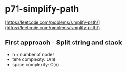 # p71-simplify-path
[https://leetcode.com/problems/simplify-path/](https://leetcode.com/problems/simplify-path/)

## First approach - Split string and stack

- n = number of nodes
- time complexity: O(n)
- space complexity: O(n)


